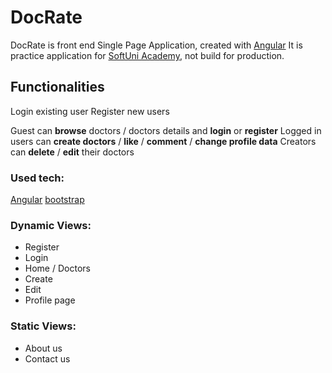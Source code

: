 # DocRate

DocRate is front end Single Page Application, created with [Angular](https://angular.io/)
It is practice application for [SoftUni Academy](https://softuni.bg/), not build for production.

## Functionalities
Login existing user
Register new users

Guest can **browse** doctors / doctors details and **login** or **register**
Logged in users can **create doctors** / **like** / **comment** / **change profile data**
Creators can **delete** / **edit** their doctors

### Used tech:
[Angular](https://angular.io/)
[bootstrap](https://getbootstrap.com/)


### Dynamic Views:
- Register
- Login
- Home / Doctors
- Create
- Edit
- Profile page

### Static Views:
- About us
- Contact us

